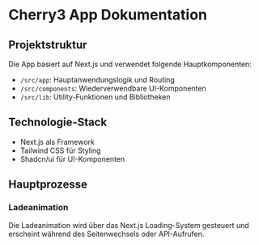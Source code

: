 # Cherry3 App Dokumentation

## Projektstruktur

Die App basiert auf Next.js und verwendet folgende Hauptkomponenten:

- `/src/app`: Hauptanwendungslogik und Routing
- `/src/components`: Wiederverwendbare UI-Komponenten
- `/src/lib`: Utility-Funktionen und Bibliotheken

## Technologie-Stack

- Next.js als Framework
- Tailwind CSS für Styling
- Shadcn/ui für UI-Komponenten

## Hauptprozesse

### Ladeanimation
Die Ladeanimation wird über das Next.js Loading-System gesteuert und erscheint während des Seitenwechsels oder API-Aufrufen.
